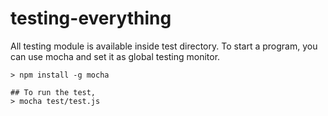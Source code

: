 # testing-everything

All testing module is available inside test directory. To start a program, you can use mocha and set it as global testing monitor.

```
> npm install -g mocha

## To run the test,
> mocha test/test.js
```
